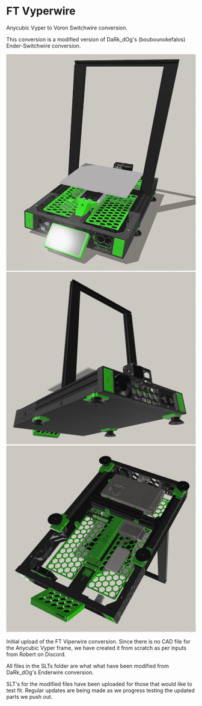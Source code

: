 # FT Vyperwire
Anycubic Vyper to Voron Switchwire conversion.

This conversion is a modified version of DaRk_dOg's (boubounokefalos) Ender-Switchwire conversion.

![alt text](https://github.com/fizzystech/vyperwire/blob/main/images/Promo%20Pic%2012.jpg)
![alt text](https://github.com/fizzystech/vyperwire/blob/main/images/Promo%20Pic%2013.jpg)
![alt text](https://github.com/fizzystech/vyperwire/blob/main/images/Promo%20Pic%2014.jpg)

Initial upload of the FT Viperwire conversion. Since there is no CAD file for the Anycubic Vyper frame, we have created it from scratch as per inputs from Robert on Discord.

All files in the SLTs folder are what what have been modified from DaRk_dOg's Enderwire conversion.

SLT's for the modified files have been uploaded for those that would like to test fit. Regular updates are being made as we progress testing the updated parts we push out.
